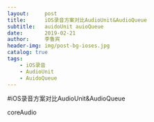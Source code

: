 ```yaml
---
layout:     post
title:      iOS录音方案对比AudioUnit&AudioQueue
subtitle:   auidoUnit auioQueue
date:       2019-02-21
author:     李鲁宾
header-img: img/post-bg-ioses.jpg
catalog: true
tags:
    - iOS录音
    - AudioUnit
    - AuidoQueue
---
```


#iOS录音方案对比AudioUnit&AudioQueue

coreAudio